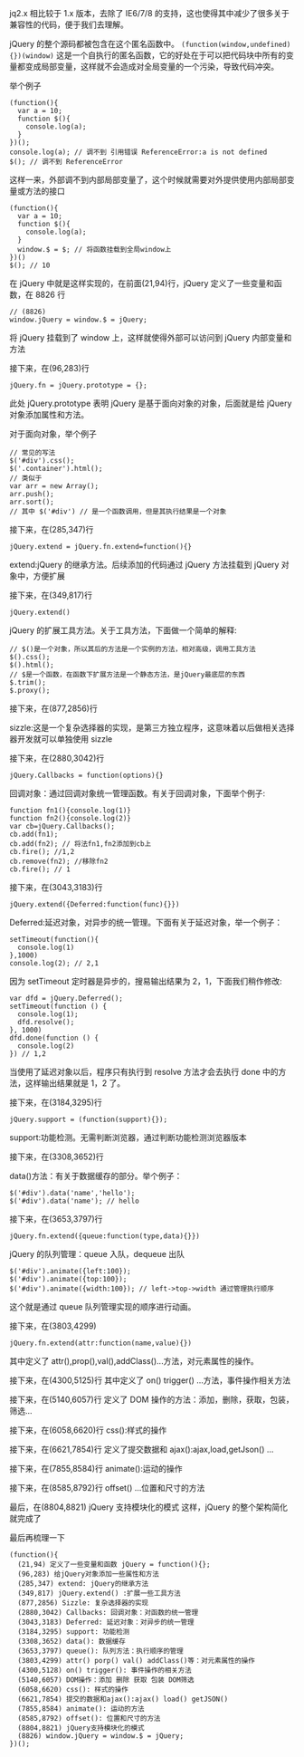 jq2.x 相比较于 1.x 版本，去除了 IE6/7/8 的支持，这也使得其中减少了很多关于兼容性的代码，便于我们去理解。

jQuery 的整个源码都被包含在这个匿名函数中。
`(function(window,undefined){})(window)`
这是一个自执行的匿名函数，它的好处在于可以把代码块中所有的变量都变成局部变量，这样就不会造成对全局变量的一个污染，导致代码冲突。

举个例子

```
(function(){
  var a = 10;
  function $(){
    console.log(a);
  }
})();
console.log(a); // 调不到 引用错误 ReferenceError:a is not defined
$(); // 调不到 ReferenceError
```

这样一来，外部调不到内部局部变量了，这个时候就需要对外提供使用内部局部变量或方法的接口

```
(function(){
  var a = 10;
  function $(){
    console.log(a);
  }
  window.$ = $; // 将函数挂载到全局window上
})()
$(); // 10
```

在 jQuery 中就是这样实现的，在前面(21,94)行，jQuery 定义了一些变量和函数，在 8826 行

```
// (8826)
window.jQuery = window.$ = jQuery;
```

将 jQuery 挂载到了 window 上，这样就使得外部可以访问到 jQuery 内部变量和方法

接下来，在(96,283)行

```
jQuery.fn = jQuery.prototype = {};
```

此处 jQuery.prototype 表明 jQuery 是基于面向对象的对象，后面就是给 jQuery 对象添加属性和方法。

对于面向对象，举个例子

```
// 常见的写法
$('#div').css();
$('.container').html();
// 类似于
var arr = new Array();
arr.push();
arr.sort();
// 其中 $('#div') // 是一个函数调用，但是其执行结果是一个对象

```

接下来，在(285,347)行

```
jQuery.extend = jQuery.fn.extend=function(){}
```

extend:jQuery 的继承方法。后续添加的代码通过 jQuery 方法挂载到 jQuery 对象中，方便扩展

接下来，在(349,817)行

```
jQuery.extend()
```

jQuery 的扩展工具方法。关于工具方法，下面做一个简单的解释:

```
// $()是一个对象，所以其后的方法是一个实例的方法，相对高级，调用工具方法
$().css();
$().html();
// $是一个函数，在函数下扩展方法是一个静态方法，是jQuery最底层的东西
$.trim();
$.proxy();
```

接下来，在(877,2856)行

sizzle:这是一个复杂选择器的实现，是第三方独立程序，这意味着以后做相关选择器开发就可以单独使用 sizzle

接下来，在(2880,3042)行

```
jQuery.Callbacks = function(options){}
```

回调对象：通过回调对象统一管理函数。有关于回调对象，下面举个例子:

```
function fn1(){console.log(1)}
function fn2(){console.log(2)}
var cb=jQuery.Callbacks();
cb.add(fn1);
cb.add(fn2); // 将法fn1,fn2添加到cb上
cb.fire(); //1,2
cb.remove(fn2); //移除fn2
cb.fire(); // 1
```

接下来，在(3043,3183)行

```
jQuery.extend({Deferred:function(func){}})
```

Deferred:延迟对象，对异步的统一管理。下面有关于延迟对象，举一个例子：

```
setTimeout(function(){
  console.log(1)
},1000)
console.log(2); // 2,1
```

因为 setTimeout 定时器是异步的，搜易输出结果为 2，1，下面我们稍作修改:

```
var dfd = jQuery.Deferred();
setTimeout(function () {
  console.log(1);
  dfd.resolve();
}, 1000)
dfd.done(function () {
  console.log(2)
}) // 1,2
```

当使用了延迟对象以后，程序只有执行到 resolve 方法才会去执行 done 中的方法，这样输出结果就是 1，2 了。

接下来，在(3184,3295)行

```
jQuery.support = (function(support){});
```

support:功能检测。无需判断浏览器，通过判断功能检测浏览器版本

接下来，在(3308,3652)行

data()方法：有关于数据缓存的部分。举个例子：

```
$('#div').data('name','hello');
$('#div').data('name'); // hello
```

接下来，在(3653,3797)行

```
jQuery.fn.extend({queue:function(type,data){}})
```

jQuery 的队列管理：queue 入队，dequeue 出队

```
$('#div').animate({left:100});
$('#div').animate({top:100});
$('#div').animate({width:100}); // left->top->width 通过管理执行顺序
```

这个就是通过 queue 队列管理实现的顺序进行动画。

接下来，在(3803,4299)

```
jQuery.fn.extend(attr:function(name,value){})
```

其中定义了 attr(),prop(),val(),addClass()...方法，对元素属性的操作。

接下来，在(4300,5125)行
其中定义了 on() trigger() ...方法，事件操作相关方法

接下来，在(5140,6057)行
定义了 DOM 操作的方法：添加，删除，获取，包装，筛选...

接下来，在(6058,6620)行
css():样式的操作

接下来，在(6621,7854)行
定义了提交数据和 ajax():ajax,load,getJson() ...

接下来，在(7855,8584)行
animate():运动的操作

接下来，在(8585,8792)行
offset() ...位置和尺寸的方法

最后，在(8804,8821)
jQuery 支持模块化的模式
这样，jQuery 的整个架构简化就完成了

最后再梳理一下

```
(function(){
  (21,94) 定义了一些变量和函数 jQuery = function(){};
  (96,283) 给jQuery对象添加一些属性和方法
  (285,347) extend: jQuery的继承方法
  (349,817) jQuery.extend() :扩展一些工具方法
  (877,2856) Sizzle: 复杂选择器的实现
  (2880,3042) Callbacks: 回调对象：对函数的统一管理
  (3043,3183) Deferred: 延迟对象：对异步的统一管理
  (3184,3295) support: 功能检测
  (3308,3652) data(): 数据缓存
  (3653,3797) queue(): 队列方法：执行顺序的管理
  (3803,4299) attr() porp() val() addClass()等：对元素属性的操作
  (4300,5128) on() trigger(): 事件操作的相关方法
  (5140,6057) DOM操作：添加 删除 获取 包装 DOM筛选
  (6058,6620) css(): 样式的操作
  (6621,7854) 提交的数据和ajax():ajax() load() getJSON()
  (7855,8584) animate(): 运动的方法
  (8585,8792) offset(): 位置和尺寸的方法
  (8804,8821) jQuery支持模块化的模式
  (8826) window.jQuery = window.$ = jQuery;
})();
```

